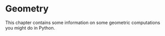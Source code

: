 # Geometry

This chapter contains some information on some geometric computations you might do in Python.

